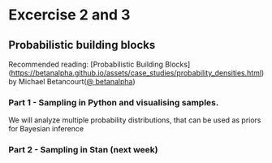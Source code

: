 # Excercise 2 and 3

## Probabilistic building blocks

Recommended reading: [Probabilistic Building Blocks]
(https://betanalpha.github.io/assets/case_studies/probability_densities.html)
by Michael Betancourt([@ betanalpha](https://twitter.com/betanalpha))

### Part 1 - Sampling in Python and visualising samples.

We will analyze multiple probability distributions, that can be used as priors for Bayesian inference 









### Part 2 - Sampling in Stan (next week)